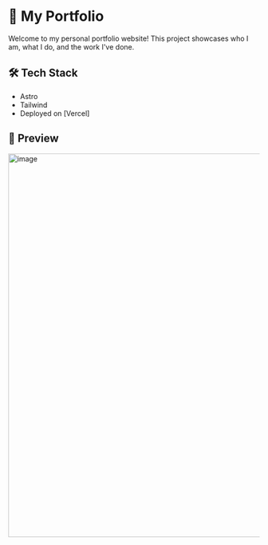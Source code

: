 # 💼 My Portfolio

Welcome to my personal portfolio website! This project showcases who I am, what I do, and the work I've done.

## 🛠️ Tech Stack

- Astro
- Tailwind
- Deployed on [Vercel]

## 📸 Preview
<img width="1308" height="768" alt="image" src="https://github.com/user-attachments/assets/1add6af6-80a5-48df-a6ff-77371ea6e544" />

